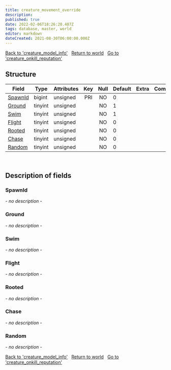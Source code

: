 ```yaml
---
title: creature_movement_override
description: 
published: true
date: 2022-02-06T18:26:20.407Z
tags: database, master, world
editor: markdown
dateCreated: 2021-08-30T06:00:00.000Z
---
```


<a href="https://trinitycore.info/en/database/master/world/creature_model_info" class="mt-5 v-btn v-btn--depressed v-btn--flat v-btn--outlined theme--light v-size--default darkblue--text text--lighten-3"><span class="v-btn__content"><i aria-hidden="true" class="v-icon notranslate v-icon--left mdi mdi-arrow-left theme--light"></i><span>Back to 'creature_model_info'</span></span></a>&nbsp;&nbsp;&nbsp;<a href="https://trinitycore.info/en/database/master/world/home" class="mt-5 v-btn v-btn--depressed v-btn--flat v-btn--outlined theme--light v-size--default darkblue--text text--lighten-3"><span class="v-btn__content"><i aria-hidden="true" class="v-icon notranslate v-icon--left mdi mdi-home-outline theme--light"></i><span>Return to world</span></span></a>&nbsp;&nbsp;&nbsp;<a href="https://trinitycore.info/en/database/master/world/creature_onkill_reputation" class="mt-5 v-btn v-btn--depressed v-btn--flat v-btn--outlined theme--light v-size--default darkblue--text text--lighten-3"><span class="v-btn__content"><span>Go to 'creature_onkill_reputation'</span><i aria-hidden="true" class="v-icon notranslate v-icon--right mdi mdi-arrow-right theme--light"></i></span></a>

## Structure

| Field | Type | Attributes | Key | Null | Default | Extra | Comment |
| --- | --- | --- | :---: | :---: | --- | --- | --- |
| [SpawnId](#spawnid) | bigint | unsigned | PRI | NO | 0 |  |  |
| [Ground](#ground) | tinyint | unsigned |  | NO | 1 |  |  |
| [Swim](#swim) | tinyint | unsigned |  | NO | 1 |  |  |
| [Flight](#flight) | tinyint | unsigned |  | NO | 0 |  |  |
| [Rooted](#rooted) | tinyint | unsigned |  | NO | 0 |  |  |
| [Chase](#chase) | tinyint | unsigned |  | NO | 0 |  |  |
| [Random](#random) | tinyint | unsigned |  | NO | 0 |  |  |
&nbsp;
## Description of fields

### SpawnId
*- no description -*
&nbsp;

### Ground
*- no description -*
&nbsp;

### Swim
*- no description -*
&nbsp;

### Flight
*- no description -*
&nbsp;

### Rooted
*- no description -*
&nbsp;

### Chase
*- no description -*
&nbsp;

### Random
*- no description -*
&nbsp;

<a href="https://trinitycore.info/en/database/master/world/creature_model_info" class="mt-5 v-btn v-btn--depressed v-btn--flat v-btn--outlined theme--light v-size--default darkblue--text text--lighten-3"><span class="v-btn__content"><i aria-hidden="true" class="v-icon notranslate v-icon--left mdi mdi-arrow-left theme--light"></i><span>Back to 'creature_model_info'</span></span></a>&nbsp;&nbsp;&nbsp;<a href="https://trinitycore.info/en/database/master/world/home" class="mt-5 v-btn v-btn--depressed v-btn--flat v-btn--outlined theme--light v-size--default darkblue--text text--lighten-3"><span class="v-btn__content"><i aria-hidden="true" class="v-icon notranslate v-icon--left mdi mdi-home-outline theme--light"></i><span>Return to world</span></span></a>&nbsp;&nbsp;&nbsp;<a href="https://trinitycore.info/en/database/master/world/creature_onkill_reputation" class="mt-5 v-btn v-btn--depressed v-btn--flat v-btn--outlined theme--light v-size--default darkblue--text text--lighten-3"><span class="v-btn__content"><span>Go to 'creature_onkill_reputation'</span><i aria-hidden="true" class="v-icon notranslate v-icon--right mdi mdi-arrow-right theme--light"></i></span></a>

